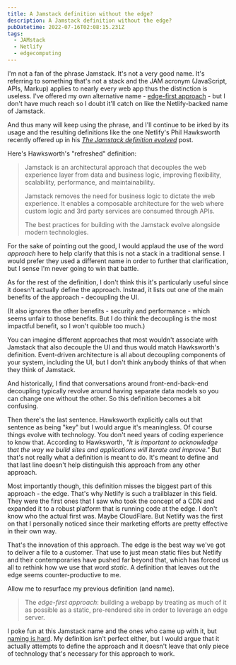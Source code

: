 ```yaml
---
title: A Jamstack definition without the edge?
description: A Jamstack definition without the edge?
pubDatetime: 2022-07-16T02:08:15.231Z
tags:
  - JAMstack
  - Netlify
  - edgecomputing
---
```


I'm not a fan of the phrase Jamstack. It's not a very good name. It's referring to something that's not a stack and the JAM acronym (JavaScript, APIs, Markup) applies to nearly every web app thus the distinction is useless. I've offered my own alternative name - [edge-first approach] - but I don't have much reach so I doubt it'll catch on like the Netlify-backed name of Jamstack.

And thus many will keep using the phrase, and I'll continue to be irked by its usage and the resulting definitions like the one Netlify's Phil Hawksworth recently offered up in his _[The Jamstack definition evolved]_ post.

Here's Hawksworth's "refreshed" definition:

> Jamstack is an architectural approach that decouples the web experience layer from data and business logic, improving flexibility, scalability, performance, and maintainability.
>
> Jamstack removes the need for business logic to dictate the web experience. It enables a composable architecture for the web where custom logic and 3rd party services are consumed through APIs.
>
> The best practices for building with the Jamstack evolve alongside modern technologies.

For the sake of pointing out the good, I would applaud the use of the word _approach_ here to help clarify that this is not a stack in a traditional sense. I would prefer they used a different name in order to further that clarification, but I sense I'm never going to win that battle.

As for the rest of the definition, I don't think this it's particularly useful since it doesn't actually define the approach. Instead, it lists out one of the main benefits of the approach - decoupling the UI.

(It also ignores the other benefits - security and performance - which seems unfair to those benefits. But I do think the decoupling is the most impactful benefit, so I won't quibble too much.)

You can imagine different approaches that most wouldn't associate with Jamstack that also decouple the UI and thus would match Hawksworth's definition. Event-driven architecture is all about decoupling components of your system, including the UI, but I don't think anybody thinks of that when they think of Jamstack.

And historically, I find that conversations around front-end-back-end decoupling typically revolve around having separate data models so you can change one without the other. So this definition becomes a bit confusing.

Then there's the last sentence. Hawksworth explicitly calls out that sentence as being "key" but I would argue it's meaningless. Of course things evolve with technology. You don't need years of coding experience to know that. According to Hawksworth, _"It is important to acknowledge that the way we build sites and applications will iterate and improve."_ But that's not really what a definition is meant to do. It's meant to define and that last line doesn't help distinguish this approach from any other approach.

Most importantly though, this definition misses the biggest part of this approach - the edge. That's why Netlify is such a trailblazer in this field. They were the first ones that I saw who took the concept of a CDN and expanded it to a robust platform that is running code at the edge. I don't know who the actual first was. Maybe CloudFlare. But Netlify was the first on that I personally noticed since their marketing efforts are pretty effective in their own way.

That's the innovation of this approach. The edge is the best way we've got to deliver a file to a customer. That use to just mean static files but Netlify and their contemporaries have pushed far beyond that, which has forced us all to rethink how we use that word _static_. A definition that leaves out the edge seems counter-productive to me.

Allow me to resurface my previous definition (and name).

> The _edge-first approach_: building a webapp by treating as much of it as possible as a static, pre-rendered site in order to leverage an edge server.

I poke fun at this Jamstack name and the ones who came up with it, but [naming is hard]. My definition isn't perfect either, but I would argue that it actually attempts to define the approach and it doesn't leave that only piece of technology that's necessary for this approach to work.

[edge-first approach]: https://colbywhite.dev/posts/jamstack-identity-crisis/
[the jamstack definition evolved]: https://www.netlify.com/blog/the-jamstack-definition-evolved/
[richard shackleton]: https://medium.com/front-end-weekly/gated-content-and-the-jamstack-is-it-achievable-of-course-6408f1ccf7e8
[naming is hard]: http://thecodelesscode.com/case/220
